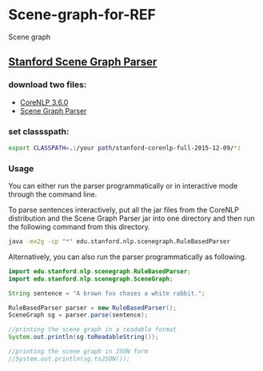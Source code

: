 # Scene-graph-for-REF
Scene graph 

## [Stanford Scene Graph Parser](https://nlp.stanford.edu/software/scenegraph-parser.shtml)

### download two files:
+ [CoreNLP 3.6.0](https://nlp.stanford.edu/software/stanford-corenlp-full-2015-12-09.zip)
+ [Scene Graph Parser](https://nlp.stanford.edu/projects/scenegraph/scenegraph-1.0.jar)
### set classspath:
```bash
export CLASSPATH=.:/your path/stanford-corenlp-full-2015-12-09/*:
```
### Usage

You can either run the parser programmatically or in interactive mode through the command line.

To parse sentences interactively, put all the jar files from the CoreNLP distribution and the Scene Graph Parser jar into one directory and then run the following command from this directory.
```bash
java -mx2g -cp "*" edu.stanford.nlp.scenegraph.RuleBasedParser
```
Alternatively, you can also run the parser programmatically as following.
```java
import edu.stanford.nlp.scenegraph.RuleBasedParser;
import edu.stanford.nlp.scenegraph.SceneGraph;

String sentence = "A brown fox chases a white rabbit.";

RuleBasedParser parser = new RuleBasedParser();
SceneGraph sg = parser.parse(sentence);

//printing the scene graph in a readable format
System.out.println(sg.toReadableString()); 

//printing the scene graph in JSON form
//System.out.println(sg.toJSON()); 
```
